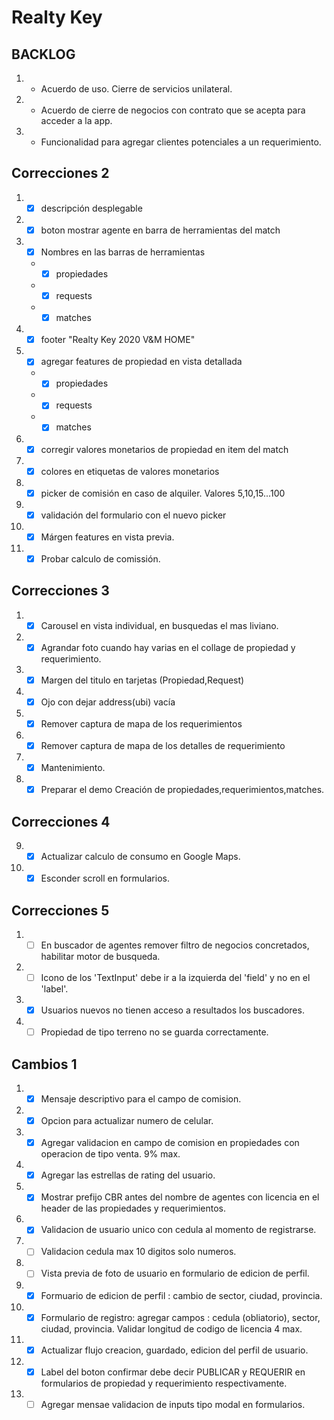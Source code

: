 # Realty Key

## BACKLOG
1. - Acuerdo de uso. Cierre de servicios unilateral.
2. - Acuerdo de cierre de negocios con contrato que se acepta para acceder a la app.
3. - Funcionalidad para agregar clientes potenciales a un requerimiento.

## Correcciones 2

1. - [x] descripción desplegable

2. - [X] boton mostrar agente en barra de herramientas del match

3. - [x] Nombres en las barras de herramientas
    - - [x]  propiedades
    - - [x]  requests
    - - [x]  matches
4. - [x] footer "Realty Key 2020 V&M HOME"

5. - [x] agregar features de propiedad en vista detallada
    - - [x]  propiedades
    - - [x]  requests
    - - [x]  matches
6. - [x] corregir valores monetarios de propiedad en item del match

7. - [x] colores en etiquetas de valores monetarios

8. - [x] picker de comisión en caso de alquiler. Valores 5,10,15...100

9. - [x] validación del formulario con el nuevo picker

10. - [x] Márgen features en vista previa.

11. - [x] Probar calculo de comissión.

## Correcciones 3

1. - [x] Carousel en vista individual, en busquedas el mas liviano.
2. - [x] Agrandar foto cuando hay varias en el collage de propiedad y requerimiento.

3. - [x] Margen del titulo en tarjetas (Propiedad,Request)

4. - [x] Ojo con dejar address(ubi) vacía 
5. - [x] Remover captura de mapa de los requerimientos
6. - [x] Remover captura de mapa de los detalles de requerimiento
7. - [x] Mantenimiento.
8. - [x] Preparar el demo Creación de propiedades,requerimientos,matches.

## Correcciones 4

9. - [x] Actualizar calculo de consumo en Google Maps.
10. - [x] Esconder scroll en formularios.

## Correcciones 5

1. - [ ] En buscador de agentes remover filtro de negocios concretados, habilitar motor de busqueda.
2. - [ ] Icono de los 'TextInput' debe ir a la izquierda del 'field' y no en el 'label'.
3. - [x] Usuarios nuevos no tienen acceso a resultados los buscadores.
4. - [ ] Propiedad de tipo terreno no se guarda correctamente.

## Cambios 1

1. - [x] Mensaje descriptivo para el campo de comision.
2. - [x] Opcion para actualizar numero de celular.
3. - [x] Agregar validacion en campo de comision en propiedades con operacion de tipo venta. 9% max.
4. - [x] Agregar las estrellas de rating del usuario.
5. - [x] Mostrar prefijo CBR antes del nombre de agentes con licencia en el header de las propiedades y requerimientos.
6. - [x] Validacion de usuario unico con cedula al momento de registrarse.
7. - [ ] Validacion cedula max 10 digitos solo numeros.
8. - [ ] Vista previa de foto de usuario en formulario de edicion de perfil.
9. - [x] Formuario de edicion de perfil : cambio de sector, ciudad, provincia.
10. - [x] Formulario de registro: agregar campos : cedula (obliatorio), sector, ciudad, provincia. Validar longitud de codigo de licencia 4 max.
11. - [x] Actualizar flujo creacion, guardado, edicion del perfil de usuario.
12. - [x] Label del boton confirmar debe decir PUBLICAR y REQUERIR en formularios de propiedad y requerimiento respectivamente.
13. - [ ] Agregar mensae validacion de inputs tipo modal en formularios.
